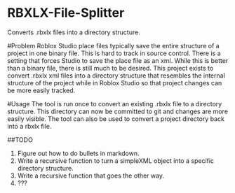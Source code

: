 # RBXLX-File-Splitter
Converts .rbxlx files into a directory structure.

#Problem
Roblox Studio place files typically save the entire structure of a project in one binary file.  This is hard to track in source control. There is a setting that forces Studio to save the place file as an xml.  While this is better than a binary file, there is still much to be desired.  This project exists to convert .rbxlx xml files into a directory structure that resembles the internal structure of the project while in Roblox Studio so that project changes can be more easily tracked.  

#Usage
The tool is run once to convert an existing .rbxlx file to a directory structure.  This directory can now be committed to git and changes are more easily visible.  The tool can also be used to convert a project directory back into a rbxlx file.

##TODO
1.  Figure out how to do bullets in markdown.
2.  Write a recursive function to turn a simpleXML object into a specific directory structure.
3.  Write a recursive function that goes the other way.
4.  ???



